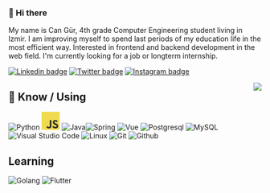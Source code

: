 ### 👋 Hi there
My name is Can Gür, 4th grade Computer Engineering student living in Izmir. I am improving myself to spend last periods of my education life in the most efficient way. Interested in frontend and backend development in the web field. I'm currently looking for a job or longterm internship. 

[![Linkedin badge](https://img.shields.io/badge/cangur-0654a7?style=for-the-badge&logo=linkedin&logoColor=white)](https://www.linkedin.com/in/cangur/)
[![Twitter badge](https://img.shields.io/badge/CodeEmAll-228dff?style=for-the-badge&logo=twitter&logoColor=white)](https://www.twitter.com/CodeEmAll/)
[![Instagram badge](https://img.shields.io/badge/cvngur-cd366b?style=for-the-badge&logo=instagram&logoColor=white)](https://www.instagram.com/cvngur/)

<img src="https://github-readme-stats.vercel.app/api?username=cvngur&count_private=true&show_icons=true&theme=vision-friendly-dark" height=180 align="right">

## 🧠 Know / Using

<img src="https://www.vectorlogo.zone/logos/python/python-icon.svg" height=36 title="Python"/> <img src="https://raw.githubusercontent.com/github/explore/master/topics/javascript/javascript.png" height=36 title="Javascript"/> <img src="https://www.vectorlogo.zone/logos/java/java-icon.svg" height=36 title="Java"/><img src="https://www.vectorlogo.zone/logos/springio/springio-icon.svg" height=36 title="Spring"/> <img src="https://www.vectorlogo.zone/logos/vuejs/vuejs-icon.svg" height=36 title="Vue" /> <img src="https://www.vectorlogo.zone/logos/postgresql/postgresql-icon.svg" height=36  title="Postgresql"> <img src="https://www.vectorlogo.zone/logos/mysql/mysql-icon.svg" height=36 title="MySQL"> <img src="https://www.vectorlogo.zone/logos/visualstudio_code/visualstudio_code-icon.svg" height=36  title="Visual Studio Code"> <img src="https://www.vectorlogo.zone/logos/linux/linux-icon.svg" height=36  title="Linux"> <img src="https://www.vectorlogo.zone/logos/git-scm/git-scm-icon.svg" height=36  title="Git"> <img src="https://www.vectorlogo.zone/logos/github/github-icon.svg" height=36 title="Github">

## Learning

<img src="https://www.vectorlogo.zone/logos/golang/golang-official.svg" height=36 title="Golang"/> <img src="https://www.vectorlogo.zone/logos/flutterio/flutterio-icon.svg" height=36  title="Flutter"> 
